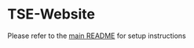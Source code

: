 # TSE-Website

Please refer to the [main README](https://github.com/tSE-Doctors-on-Hand/#setup-backend) for setup instructions
